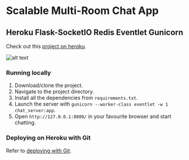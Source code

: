 # Scalable Multi-Room Chat App
## Heroku Flask-SocketIO Redis Eventlet Gunicorn
 
Check out this [project on heroku](https://smart-chat-room.herokuapp.com/).

![alt text](https://github.com/alexsmartens/simple-chat-room/blob/dev/ScreenShotChat.JPG)

### Running locally

1) Download/clone the project.
2) Navigate to the project directory.
3) Install all the dependencies from `requirements.txt`.
4) Launch the server with `gunicorn --worker-class eventlet -w 1 chat_server:app`.
5) Open `http://127.0.0.1:8000/` in your favourite browser and start chatting.

### Deploying on Heroku with Git
Refer to [deploying with Git](https://devcenter.heroku.com/articles/git).
